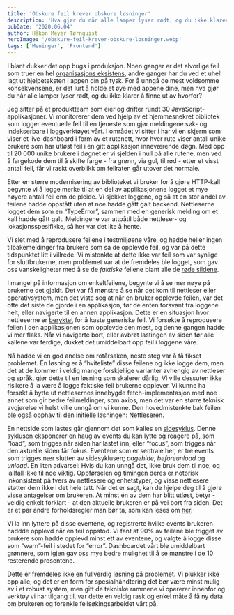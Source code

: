 ```yaml
---
title: 'Obskure feil krever obskure løsninger'
description: 'Hva gjør du når alle lamper lyser rødt, og du ikke klarer å finne ut av hvorfor? Les hvordan vi jobber med feilsøking  >> '
pubDate: '2020.06.04'
author: Håkon Meyer Tørnquist
heroImage: '/obskure-feil-krever-obskure-losninger.webp'
tags: ['Meninger', 'Frontend']
---
```


I blant dukker det opp bugs i produksjon. Noen ganger er det alvorlige feil som truer en hel [organisasjons eksistens](https://medium.com/dataseries/the-rise-and-fall-of-knight-capital-buy-high-sell-low-rinse-and-repeat-ae17fae780f6), andre ganger har du ved et uhell lagt ut hjelpeteksten i appen din på tysk. For å unngå de mest voldsomme konsekvensene, er det lurt å holde et øye med appene dine, men hva gjør du når alle lamper lyser rødt, og du ikke klarer å finne ut av hvorfor?

Jeg sitter på et produktteam som eier og drifter rundt 30 JavaScript-applikasjoner. Vi monitorerer dem ved hjelp av et hjemmesnekret bibliotek som logger eventuelle feil til en tjeneste som gjør meldingene søk- og indekserbare i loggverktøyet vårt. I området vi sitter i har vi en skjerm som viser et live-dashboard i form av et rutenett, hvor hver rute viser antall unike brukere som har utløst feil i en gitt applikasjon inneværende døgn. Med opp til 20 000 unike brukere i døgnet er vi sjelden i null på alle rutene, men ved å fargekode dem til å skifte farge - fra grønn, via gul, til rød - etter et visst antall feil, får vi raskt overblikk om feilraten går utover det normale.

Etter en større modernisering av biblioteket vi bruker for å gjøre HTTP-kall begynte vi å legge merke til at en del av applikasjonene logget et mye høyere antall feil enn de pleide. Vi sjekket loggene, og så at en stor andel av feilene hadde oppstått uten at noe hadde gått galt backend. Nettleserne logget dem som en “TypeError”, sammen med en generisk melding om et kall hadde gått galt. Meldingene var attpåtil både nettleser- og lokasjonsspesifikke, så her var det lite å hente.

Vi slet med å reprodusere feilene i testmiljøene våre, og hadde heller ingen tilbakemeldinger fra brukere som sa de opplevde feil, og var på dette tidspunktet litt i villrede. Vi mistenkte at dette ikke var feil som var synlige for sluttbrukerne, men problemet var at de fremdeles ble logget, som gav oss vanskeligheter med å se de *faktiske* feilene blant alle de [røde sildene](https://no.wikipedia.org/wiki/Red_herring).

I mangel på informasjon om enkeltfeilene, begynte vi å se mer nøye på brukerne det gjaldt. Det var få mønstre å se når det kom til nettleser eller operativsystem, men det viste seg at når en bruker opplevde feilen, var det ofte det siste de gjorde i en applikasjon, før de enten forsvant fra loggene helt, eller navigerte til en annen applikasjon. Dette er en situasjon hvor nettleserne er [beryktet](https://bugzilla.mozilla.org/show_bug.cgi?id=1280189) for å kaste generiske feil. Vi forsøkte å reprodusere feilen i den applikasjonen som opplevde den mest, og denne gangen hadde vi mer flaks. Når vi navigerte bort, eller avbrøt lastingen av siden før alle kallene var ferdige, dukket det umiddelbart opp feil i loggene våre.

Nå hadde vi en god anelse om rotårsaken, neste steg var å få fikset problemet. Én løsning er å “hviteliste” disse feilene og ikke logge dem, men det at de kommer i veldig mange forskjellige varianter avhengig av nettleser og språk, gjør dette til en løsning som skalerer dårlig. Vi ville dessuten ikke risikere å la være å logge faktiske feil brukerne opplever. Vi kunne ha forsøkt å bytte ut nettlesernes innebygde fetch-implementasjon med noe annet som gir bedre feilmeldinger, som axios, men det var en større teknisk avgjørelse vi helst ville unngå om vi kunne. Den hovedmistenkte bak feilen ble også opphav til den initielle løsningen: Nettleseren.

En nettside som lastes går gjennom det som kalles en [sidesyklus](https://developers.google.com/web/updates/2018/07/page-lifecycle-api). Denne syklusen eksponerer en haug av events du kan lytte og reagere på, som “load”, som trigges når siden har lastet inn, eller “focus”, som trigges når den aktuelle siden får fokus. Eventene som er sentrale her, er tre events som trigges nær slutten av sidesyklusen; *pagehide*, *beforeunload* og *unload*. En liten advarsel: Hvis du kan unngå det, ikke bruk dem til noe, og iallfall ikke til noe viktig. Oppførselen og timingen deres er notorisk inkonsistent på tvers av nettlesere og enhetstyper, og visse nettlesere støtter dem ikke i det hele tatt. Når det er sagt, kan de hjelpe deg til å gjøre visse antagelser om brukeren. At minst én av dem har blitt utløst, betyr - veldig enkelt forklart - at den aktuelle brukeren er på vei bort fra siden. Det er et par andre forholdsregler man bør ta, som kan leses om [her](https://developers.google.com/web/updates/2018/07/page-lifecycle-api).

Vi la inn lyttere på disse eventene, og registrerte hvilke events brukeren haddde opplevd når en feil oppstod. Vi fant at 90% av feilene ble trigget av brukere som hadde opplevd minst ett av eventene, og valgte å logge disse som “warn”-feil i stedet for “error”. Dashboardet vårt ble umiddelbart grønnere, som igjen gav oss mye bedre mulighet til å se mønstre i de 10 resterende prosentene.

Dette er fremdeles ikke en fullverdig løsning på problemet. Vi plukker ikke opp alle, og det er en form for spesialhåndtering det bør være minst mulig av i et robust system, men gitt de tekniske rammene vi opererer innenfor og verktøy vi har tilgang til, var dette en veldig rask og enkel måte å få ny data om brukeren og forenkle feilsøkingsarbeidet vårt på.
